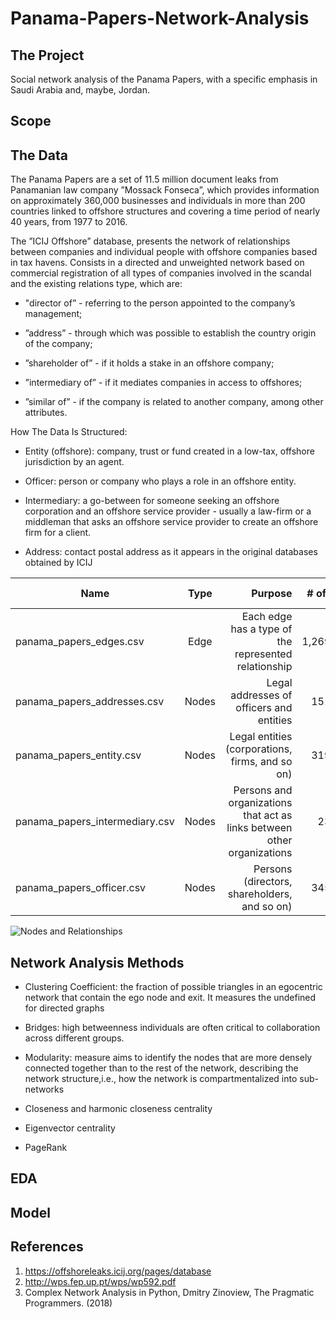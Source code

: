 # Panama-Papers-Network-Analysis

## The Project
Social network analysis of the Panama Papers, with a specific emphasis in Saudi Arabia and, maybe, Jordan.

## Scope


## The Data
The Panama  Papers are a set of 11.5 million document leaks from Panamanian law company ”Mossack Fonseca”, which provides
information on approximately 360,000 businesses and individuals in more than 200 countries linked to offshore structures and covering a time period of nearly 40 years, from 1977 to 2016.

The  ”ICIJ  Offshore”  database,  presents  the  network  of  relationships  between  companies  and  individual  people  with  offshore  companies based in tax havens. Consists in a directed and unweighted network based on commercial  registration  of  all  types  of  companies  involved  in  the  scandal  and the existing relations type, which are:

* "director of” - referring to the person appointed to the company’s management;

* ”address” - through which was possible to establish the country origin of the company;

* ”shareholder of” - if it holds a stake in an offshore company;

* ”intermediary of” - if it mediates companies in access to offshores;

* ”similar of” - if the company is related to another company, among other attributes.

How The Data Is Structured:

* Entity (offshore): company, trust or fund created in a low-tax, offshore
   jurisdiction by an agent.

* Officer: person or company who plays a role in an offshore entity.

* Intermediary: a go-between for someone seeking an offshore corporation
  and an offshore service provider - usually a law-firm or a middleman that
  asks an offshore service provider to create an offshore firm for a client.

* Address: contact postal address as it appears in the original databases
  obtained by ICIJ

| Name          | Type          | Purpose | # of rows | Columns of interest |
| ------------- |:-------------:| -------:|----------:|------------:|
|  panama_papers_edges.csv    |    Edge       |   Each edge has a type of the represented relationship | 1,269,796    |   START_ID, TYPE, END_ID      |
| panama_papers_addresses.csv |    Nodes      |   Legal addresses of officers and entities  |   151,127  |      n/a   |
| panama_papers_entity.csv  |    Nodes      |   Legal entities (corporations, firms, and so on) |   319,421   |     name, jurisdiction    |
| panama_papers_intermediary.csv|    Nodes      |  Persons and organizations that act as links between other organizations| 23,642 |  name, country_code  |
| panama_papers_officer.csv  |    Nodes      | Persons (directors, shareholders, and so on)| 345,645 | name, country_code |

  ![Nodes and Relationships](https://github.com/REDeLapp/Panama-Papers-Network-Analysis/blob/master/pictures/filename.png)

## Network Analysis Methods

* Clustering Coefficient: the fraction of possible triangles in an egocentric network that contain the ego node and exit. It measures the         undefined for directed graphs

* Bridges: high  betweenness  individuals  are  often  critical  to  collaboration
  across different groups.
* Modularity: measure aims to identify the nodes that are more densely connected together than to the rest of the network, describing the network structure,i.e., how the network is compartmentalized into sub-networks
* Closeness and harmonic closeness centrality
* Eigenvector centrality
* PageRank

## EDA

## Model

## References
1. https://offshoreleaks.icij.org/pages/database
2. http://wps.fep.up.pt/wps/wp592.pdf
2. Complex Network Analysis in Python, Dmitry Zinoview, The Pragmatic Programmers. (2018)

